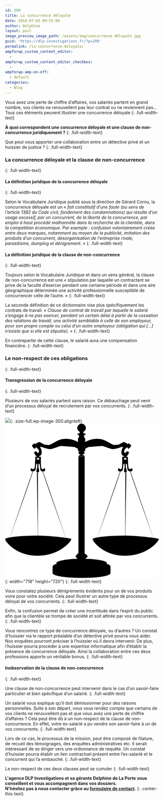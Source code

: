 ```yaml
---
id: 299
title: La concurrence déloyale
date: 2018-07-03 09:55:00
author: Delphine
layout: post
image_preview_image_path: /assets/img/concurrence déloyale.jpg
guid: 'https://dlp-investigations.fr/?p=299'
permalink: /la-concurrence-deloyale/
ampforwp_custom_content_editor:
  -
ampforwp_custom_content_editor_checkbox:
  -
ampforwp-amp-on-off:
  - default
categories:
  - Blog
---
```


Vous avez une perte de chiffre d’affaires, vos salari&eacute;s partent en grand nombre, vos clients ne renouvellent pas leur contrat ou ne reviennent pas… Tous ces &eacute;l&eacute;ments peuvent illustrer une concurrence d&eacute;loyale
{: .full-width-text}

**&Agrave; quoi correspondent une concurrence d&eacute;loyale et une clause de non-concurrence juridiquement ?**
{: .full-width-text}

Que peut vous apporter une collaboration entre un d&eacute;tective priv&eacute; et un huissier de justice ?
{: .full-width-text}

### La concurrence d&eacute;loyale et la clause de non-concurrence
{: .full-width-text}

#### La d&eacute;finition juridique de la concurrence d&eacute;loyale
{: .full-width-text}

Selon le Vocabulaire Juridique publi&eacute; sous la direction de G&eacute;rard Cornu, la concurrence d&eacute;loyale est un &laquo; *fait constitutif d’une faute (au sens de l’article 1382 du Code civil, fondement des condamnations) qui r&eacute;sulte d’un usage excessif, par un concurrent, de la libert&eacute; de la concurrence, par emploi &agrave; haut proc&eacute;d&eacute; malhonn&ecirc;te dans la recherche de la client&egrave;le, dans la comp&eacute;tition &eacute;conomique. Par exemple : confusion volontairement cr&eacute;&eacute;e entre deux marques, notamment au moyen de la publicit&eacute;, imitation des produits d’un concurrent, d&eacute;sorganisation de l’entreprise rivale, parasitisme, dumping et d&eacute;nigrement.* &raquo;
{: .full-width-text}

#### La d&eacute;finition juridique de la clause de non-concurrence
{: .full-width-text}

Toujours selon le Vocabulaire Juridique et dans un sens g&eacute;n&eacute;ral, la clause de non-concurrence est une &laquo; stipulation par laquelle un contractant se prive de la facult&eacute; d’exercer pendant une certaine p&eacute;riode et dans une aire g&eacute;ographique d&eacute;termin&eacute;e une activit&eacute; professionnelle susceptible de concurrencer celle de l’autre. &raquo;
{: .full-width-text}

La seconde d&eacute;finition de ce dictionnaire vise plus sp&eacute;cifiquement les contrats de travail. &laquo; *Clause de contrat de travail par laquelle le salari&eacute; s’engage &agrave; ne pas exercer, pendant un certain d&eacute;lai &agrave; partir de la cessation des relations de travail, une activit&eacute; semblable &agrave; celle de son employeur, pour son propre compte ou celui d’un autre employeur (obligation qui \[…\] n’existe que si elle est stipul&eacute;e).* &raquo;
{: .full-width-text}

En contrepartie de cette clause, le salari&eacute; aura une compensation financi&egrave;re.
{: .full-width-text}

### Le non-respect de ces obligations
{: .full-width-text}

#### Transgression de la concurrence d&eacute;loyale
{: .full-width-text}

Plusieurs de vos salari&eacute;s partent sans raison. Ce d&eacute;bauchage peut venir d’un processus d&eacute;loyal de recrutement par vos concurrents.
{: .full-width-text}

![](https://i1.wp.com/dlp-investigations.fr/wp-content/uploads/2018/06/concurrence-déloyale.jpg?resize=176%2C162&amp;ssl=1){: .size-full.wp-image-300.alignleft}![](/uploads/balance-justice-1.png){: width="718" height="720"}
{: .full-width-text}

Vous constatez plusieurs d&eacute;nigrements &eacute;vidents pour un de vos produits voire pour votre soci&eacute;t&eacute;. Cela peut illustrer un autre type de processus d&eacute;loyal de vos concurrents.
{: .full-width-text}

Enfin, la confusion permet de cr&eacute;er une incertitude dans l’esprit du public afin que la client&egrave;le se trompe de soci&eacute;t&eacute; et soit attir&eacute;e par vos concurrents.
{: .full-width-text}

Vous rencontrez ce type de concurrence d&eacute;loyale, ou d’autres ? Un constat d’huissier via le rapport pr&eacute;alable d’un d&eacute;tective priv&eacute; pourra vous aider. Nos enqu&ecirc;tes pourront pr&eacute;ciser &agrave; l’huissier o&ugrave; il devra intervenir. De plus, l’huissier pourra proc&eacute;der &agrave; une expertise informatique afin d’&eacute;tablir la pr&eacute;sence de concurrence d&eacute;loyale. Ainsi la collaboration entre ces deux professions apporte un v&eacute;ritable bonus.
{: .full-width-text}

#### Inobservation de la clause de non-concurrence
{: .full-width-text}

Une clause de non-concurrence peut intervenir dans le cas d’un savoir-faire particulier et bien sp&eacute;cifique d’un salari&eacute;.
{: .full-width-text}

Un salari&eacute; vous explique qu’il doit d&eacute;missionner pour des raisons personnelles. Suite &agrave; son d&eacute;part, vous vous rendez compte que certains de vos clients ne renouvellent pas et que vous avez une perte de chiffre d’affaires ? Cela peut &ecirc;tre d&ucirc; &agrave; un non-respect de la clause de non-concurrence. En effet, votre ex-salari&eacute; a pu vendre son savoir-faire &agrave; un de vos concurrents.
{: .full-width-text}

Lors de ce cas, le processus de la mission, peut &ecirc;tre compos&eacute; de filature, de recueil des t&eacute;moignages, des enqu&ecirc;tes administratives etc. Il serait int&eacute;ressant de se diriger vers une ordonnance de requ&ecirc;te. Un constat d’huissier pourra &eacute;tablir un lien contractuel pr&eacute;sent entre l’ex-salari&eacute; et le concurrent qui l’a embauch&eacute;.
{: .full-width-text}

Le non-respect de ces deux clauses peut se cumuler
{: .full-width-text}

**L'agence DLP Investigations et sa g&eacute;rante Delphine de La Porte vous conseillent et vous accompagnent dans vos dossiers.**<br>**N'h&eacute;sitez pas &agrave; nous contacter gr&acirc;ce au&nbsp;[formulaire de contact](https://dlp-investigations.fr/#contact).**
{: .center-this-text}